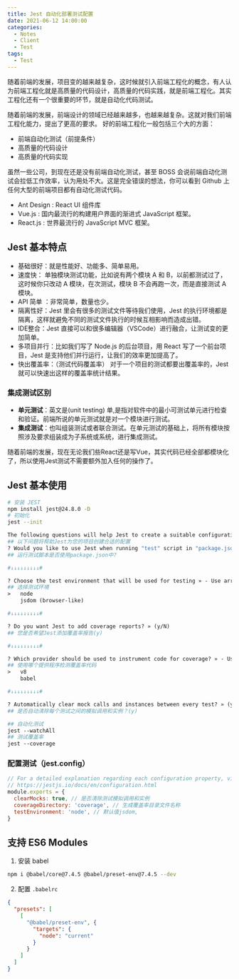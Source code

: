 ```yaml
---
title: Jest 自动化部署测试配置
date: 2021-06-12 14:00:00
categories:
  - Notes
  - Client
  - Test
tags:
  - Test
---
```


随着前端的发展，项目变的越来越复杂，这时候就引入前端工程化的概念，有人认为前端工程化就是高质量的代码设计，高质量的代码实践，就是前端工程化。其实工程化还有一个很重要的环节，就是自动化代码测试。

随着前端的发展，前端设计的领域已经越来越多，也越来越复杂。这就对我们前端工程化能力，提出了更高的要求。 好的前端工程化一般包括三个大的方面：

- 前端自动化测试（前提条件）
- 高质量的代码设计
- 高质量的代码实现

虽然一些公司，到现在还是没有前端自动化测试，甚至 BOSS 会说前端自动化测试会拉低工作效率，认为用处不大。这是完全错误的想法，你可以看到 Github 上任何大型的前端项目都有自动化测试代码。

- Ant Design : React UI 组件库
- Vue.js : 国内最流行的构建用户界面的渐进式 JavaScript 框架。
- React.js : 世界最流行的 JavaScript MVC 框架。

<!-- more -->

## Jest 基本特点

- 基础很好：就是性能好、功能多、简单易用。
- 速度快： 单独模块测试功能，比如说有两个模块 A 和 B，以前都测试过了，这时候你只改动 A 模块，在次测试，模块 B 不会再跑一次，而是直接测试 A 模块。
- API 简单 ：非常简单，数量也少。
- 隔离性好：Jest 里会有很多的测试文件等待我们使用，Jest 的执行环境都是隔离，这样就避免不同的测试文件执行的时候互相影响而造成出错。
- IDE整合：Jest 直接可以和很多编辑器（VSCode）进行融合，让测试变的更加简单。
- 多项目并行：比如我们写了 Node.js 的后台项目，用 React 写了一个前台项目，Jest 是支持他们并行运行，让我们的效率更加提高了。
- 快出覆盖率：（测试代码覆盖率） 对于一个项目的测试都要出覆盖率的，Jest就可以快速出这样的覆盖率统计结果。

### 集成测试区别

- **单元测试**：英文是(unit testing) 单,是指对软件中的最小可测试单元进行检查和验证。前端所说的单元测试就是对一个模块进行测试。
- **集成测试**：也叫组装测试或者联合测试。在单元测试的基础上，将所有模块按照涉及要求组装成为子系统或系统，进行集成测试。

随着前端的发展，现在无论我们些React还是写Vue，其实代码已经全部都模块化了，所以使用Jest测试不需要额外加入任何的操作了。

## Jest 基本使用

```sh
# 安装 JEST
npm install jest@24.8.0 -D
# 初始化
jest --init
```

```makefile
The following questions will help Jest to create a suitable configuration for your project
## 以下问题将帮助Jest为您的项目创建合适的配置
? Would you like to use Jest when running "test" script in "package.json"? » (Y/n)
## 运行测试脚本是否使用package.json中?

#↓↓↓↓↓↓↓↓↓#

? Choose the test environment that will be used for testing » - Use arrow-keys. Return to submit.
## 选择测试环境
>   node
    jsdom (browser-like)

#↓↓↓↓↓↓↓↓↓#

? Do you want Jest to add coverage reports? » (y/N)
## 您是否希望Jest添加覆盖率报告(y)

#↓↓↓↓↓↓↓↓↓#

? Which provider should be used to instrument code for coverage? » - Use arrow-keys. Return to submit.
## 使用哪个提供程序检测覆盖率代码
>   v8
    babel

#↓↓↓↓↓↓↓↓↓#

? Automatically clear mock calls and instances between every test? » (y/N)
## 是否自动清除每个测试之间的模拟调用和实例？(y)

## 自动化测试
jest --watchAll
## 测试覆盖率
jest --coverage
```

### 配置测试（jest.config）

~~~js
// For a detailed explanation regarding each configuration property, visit:
// https://jestjs.io/docs/en/configuration.html
module.exports = {
  clearMocks: true, // 是否清除测试模拟调用和实例
  coverageDirectory: 'coverage', // 生成覆盖率目录文件名称
  testEnvironment: 'node', // 默认值jsdom,
}
~~~

## 支持 ES6 Modules

1. 安装 babel

```sh
npm i @babel/core@7.4.5 @babel/preset-env@7.4.5 --dev
```

2. 配置 `.babelrc`

~~~json
{
  "presets": [
    [
      "@babel/preset-env", {
        "targets": {
          "node": "current"
        }
      }
    ]
  ]
}
~~~